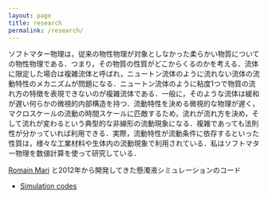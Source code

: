 ```yaml
---
layout: page
title: research
permalink: /research/
---
```


ソフトマター物理は，従来の物性物理が対象としなかった柔らかい物質についての物性物理である．つまり，その物質の性質がどこからくるのかを考える．流体に限定した場合は複雑流体と呼ばれ，ニュートン流体のように流れない流体の流動特性のメカニズムが問題になる．ニュートン流体のように粘度1つで物質の流れ方の特徴を表現できないのが複雑流体である．一般に，そのような流体は緩和が遅い何らかの微視的内部構造を持つ．流動特性を決める微視的な物理が遅く，マクロスケールの流動の時間スケールに匹敵するため，流れが流れ方を決め，そして流れが変わるという典型的な非線形の流動現象になる．複雑であっても法則性が分かっていれば利用できる．実際，流動特性が流動条件に依存するといった性質は，様々な工業材料や生体内の流動現象で利用されている．私はソフトマター物理を数値計算を使って研究している．


[Romain Mari](http://rmari.github.io) と2012年から開発してきた懸濁液シミュレーションのコード
- [Simulation codes](https://bitbucket.org/rmari/lf_dem)